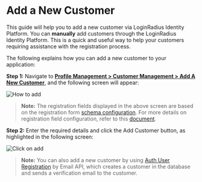 # Add a New Customer

This guide will help you to add a new customer via LoginRadius Identity Platform.
You can **manually** add customers through the LoginRadius Identity Platform. This is a quick and useful way to help your customers requiring assistance with the registration process.

The following explains how you can add a new customer to your application:

**Step 1:** Navigate to [**Profile Management > Customer Management > Add A New Customer**](https://adminconsole.loginradius.com/profile-management/customer-management/add-new-customers), and the following screen will appear:

![How to add](https://apidocs.lrcontent.com/images/ac-1_11099057066661b4783c2589.95011752.png  "How to add")

>**Note:** The registration fields displayed in the above screen are based on the registration form [schema configuration](https://adminconsole.loginradius.com/platform-configuration/authentication-configuration/standard-login/data-schema). For more details on registration field configuration, refer to this [document](https://www.loginradius.com/docs/authentication/quick-start/standard-login/).

**Step 2:** Enter the required details and click the Add Customer button, as highlighted in the following screen:

![Click on add](https://apidocs.lrcontent.com/images/ac-2_7060967536661b4aa4b3448.51577254.png "fill the details")


>**Note:** You can also add a new customer by using [Auth User Registration](https://www.loginradius.com/docs/api/v2/customer-identity-api/authentication/auth-user-registration-by-email/) by Email API, which creates a customer in the database and sends a verification email to the customer.

